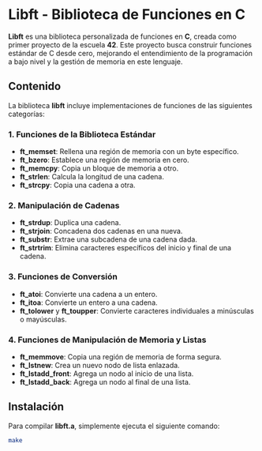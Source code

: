 # Libft - Biblioteca de Funciones en C

**Libft** es una biblioteca personalizada de funciones en **C**, creada como primer proyecto de la escuela **42**. Este proyecto busca construir funciones estándar de C desde cero, mejorando el entendimiento de la programación a bajo nivel y la gestión de memoria en este lenguaje.

## Contenido

La biblioteca **libft** incluye implementaciones de funciones de las siguientes categorías:

### 1. Funciones de la Biblioteca Estándar
- **ft_memset**: Rellena una región de memoria con un byte específico.
- **ft_bzero**: Establece una región de memoria en cero.
- **ft_memcpy**: Copia un bloque de memoria a otro.
- **ft_strlen**: Calcula la longitud de una cadena.
- **ft_strcpy**: Copia una cadena a otra.

### 2. Manipulación de Cadenas
- **ft_strdup**: Duplica una cadena.
- **ft_strjoin**: Concadena dos cadenas en una nueva.
- **ft_substr**: Extrae una subcadena de una cadena dada.
- **ft_strtrim**: Elimina caracteres específicos del inicio y final de una cadena.

### 3. Funciones de Conversión
- **ft_atoi**: Convierte una cadena a un entero.
- **ft_itoa**: Convierte un entero a una cadena.
- **ft_tolower** y **ft_toupper**: Convierte caracteres individuales a minúsculas o mayúsculas.

### 4. Funciones de Manipulación de Memoria y Listas
- **ft_memmove**: Copia una región de memoria de forma segura.
- **ft_lstnew**: Crea un nuevo nodo de lista enlazada.
- **ft_lstadd_front**: Agrega un nodo al inicio de una lista.
- **ft_lstadd_back**: Agrega un nodo al final de una lista.

## Instalación

Para compilar **libft.a**, simplemente ejecuta el siguiente comando:

```bash
make
